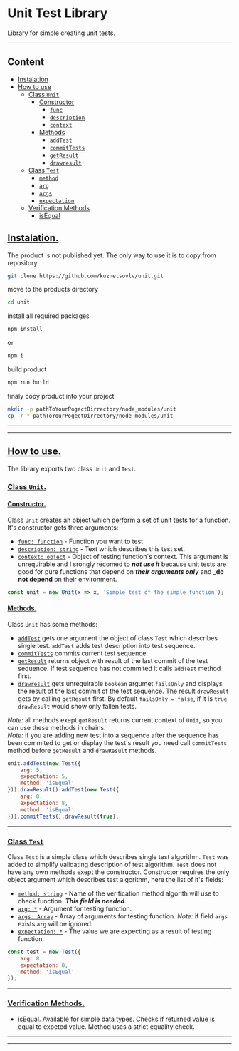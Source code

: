 # Unit Test Library

Library for simple creating unit tests.

---

## Content
- [Instalation](#installation)
- [How to use](#using)
	- [Class `Unit`](#unit_class)
		* [Constructor](#unit_class_constructor)
			* [`func`](#unit_class_constructor_func)
			* [`description`](#unit_class_constructor_description)
			* [`context`](#unit_class_constructor_context)
		* [Methods](#unit_class_methods)
			* [`addTest`](#unit_class_methods_addtest)
			* [`commitTests`](#unit_class_methods_commit)
			* [`getResult`](#unit_class_methods_getresult)
			* [`drawresult`](#unit_class_methods_drawresult)
	- [Class `Test`](#test_class)
		* [`method`](#test_class_method)
		* [`arg`](#test_class_arg)
		* [`args`](#test_class_args)
		* [`expectation`](#test_class_expectation)
	- [Verification Methods](#verification)
		* [isEqual](#verification_isequal)

## [Instalation.](#installation)
The product is not published yet. The only way to use it is to copy from repository
```bash
git clone https://github.com/kuznetsovlv/unit.git
```
move to the products directory
```bash
cd unit
```
install all required packages
```bash
npm install
```
or
```bash
npm i
```
build product
```bash
npm run build
```
finaly copy product into your project
```bash
mkdir -p pathToYourPogectDirrectory/node_modules/unit
cp -r * pathToYourPogectDirrectory/node_modules/unit
```
---
---

## [How to use.](#using)
The library exports two class `Unit` and `Test`.

### [Class `Unit`.](#unit_class)
#### [Constructor.](#unit_class_constructor)
Class `Unit` creates an object which perform a set of unit tests for a function. It's constructor gets three arguments:
* [`func: function`](#unit_class_constructor_func) - Function you want to test
* [`description: string`](#unit_class_constructor_description) - Text which describes this test set.
* [`context: object`](#unit_class_constructor_context) - Object of testing function`s context. This argument is unrequirable and I srongly recomed to ___not use it___ because unit tests are good for pure functions that depend on ___their arguments only___ and ___do not depend__ on their environment.
```javascript
const unit = new Unit(x => x, 'Simple test of the simple function');
```

#### [Methods.](#unit_class_methods)
Class `Unit` has some methods:
* [`addTest`](#unit_class_methods_addtest) gets one argument the object of class `Test` which describes single test. `addTest` adds test description into test sequence.
* [`commitTests`](#unit_class_methods_commit) commits current test sequence.
* [`getResult`](#unit_class_methods_getresult) returns object with result of the last commit of the test sequence. If test sequence has not commited it calls `addTest` method first.
* [`drawresult`](#unit_class_methods_drawresult) gets unrequirable `boolean` argumet `failsOnly` and displays the result of the last commit of the test sequence. The result `drawResult` gets by calling `getResult` first. By default `failsOnly = false`, if it is `true` `drawResult` would show only fallen tests.

_Note:_ all methods exept `getResult` returns current context of `Unit`, so you can use these methods in chains.  
_Note:_ if you are adding new test into a sequence after the sequence has been commited to get or display the test's result you need call `commitTests` method before `getResult` and  `drawResult` methods.
```javascript
unit.addTest(new Test({
	arg: 5,
	expectation: 5,
	method: 'isEqual'
})).drawResult().addTest(new Test({
	arg: 8,
	expectation: 8,
	method: 'isEqual'
})).commitTests().drawResult(true);
```
---

### [Class `Test`](#test_class)
Class `Test` is a simple class which describes single test algorithm. `Test` was added to simplify validating description of test algorithm. `Test` does not have any own methods exept the constructor. Constructor requires the only object argument which describes test algorithm, here the list of it's fields:
* [`method: string`](#test_class_method) - Name of the verification method algorith will use to check function. ___This field is needed___.
* [`arg: *`](#test_class_arg) - Argument for testing function.
* [`args: Array`](#test_class_args) - Array of arguments for testing function. _Note:_ if field `args` exists `arg` will be ignored.
* [`expectation: *`](#test_class_expectation) - The value we are expecting as a result of testing function.
```javascript
const test = new Test({
	arg: 8,
	expectation: 8,
	method: 'isEqual'
});
```
---

### [Verification Methods.](#verification)
* [isEqual](#verification_isequal). Available for simple data types. Checks if returned value is equal to expeted value. Method uses a strict equality check.

---
---
